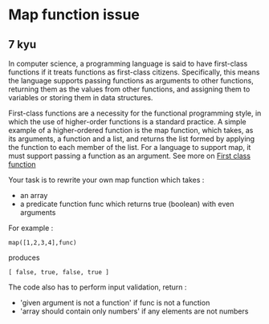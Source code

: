 # Map function issue
## 7 kyu

In computer science, a programming language is said to have first-class functions if it treats functions as first-class citizens. Specifically, this means the language supports passing functions as arguments to other functions, returning them as the values from other functions, and assigning them to variables or storing them in data structures.

First-class functions are a necessity for the functional programming style, in which the use of higher-order functions is a standard practice. A simple example of a higher-ordered function is the map function, which takes, as its arguments, a function and a list, and returns the list formed by applying the function to each member of the list. For a language to support map, it must support passing a function as an argument. See more on [First class function](https://en.wikipedia.org/wiki/First-class_function)

Your task is to rewrite your own map function which takes :
- an array
- a predicate function func which returns true (boolean) with even arguments

For example :
```
map([1,2,3,4],func)
```
produces
```
[ false, true, false, true ]  
```
The code also has to perform input validation, return :
- 'given argument is not a function' if func is not a function
- 'array should contain only numbers' if any elements are not numbers

